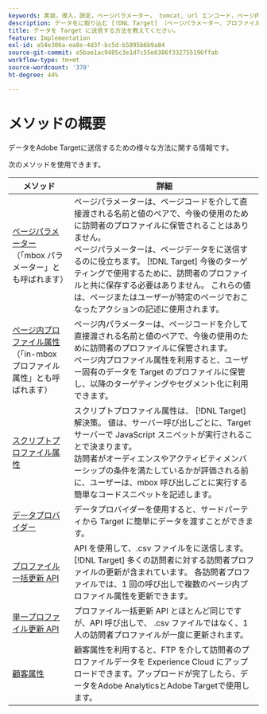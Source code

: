 ```yaml
---
keywords: 実装，導入，設定，ページパラメーター， tomcat, url エンコード，ページ内プロファイル属性， mbox パラメーター，ページ内プロファイル属性，スクリプトプロファイル属性，一括更新 API，顧客属性，実装 5，実装 6，実装 6，実装 7，実装 9，実装 9，実装 2，実装 4，実装 5，データプロバイダー，データプロバイダー
description: データをに取り込む [!DNL Target] （ページパラメーター、プロファイル属性、スクリプトプロファイル属性、データプロバイダー、単一および一括プロファイル更新 API、顧客属性）。
title: データを Target に送信する方法を教えてください。
feature: Implementation
exl-id: a54e306a-ea8e-4d3f-bc5d-b5895b6b9a84
source-git-commit: e5bae1ac9485c3e1d7c55e6386f332755196ffab
workflow-type: tm+mt
source-wordcount: '370'
ht-degree: 44%

---
```


# メソッドの概要

データをAdobe Targetに送信するための様々な方法に関する情報です。

次のメソッドを使用できます。

| メソッド | 詳細 |
| --- | --- |
| [ページパラメーター](page-parameters.md)<br />（「mbox パラメーター」とも呼ばれます） | ページパラメーターは、ページコードを介して直接渡される名前と値のペアで、今後の使用のために訪問者のプロファイルに保管されることはありません。<br />ページパラメーターは、ページデータをに送信するのに役立ちます。 [!DNL Target] 今後のターゲティングで使用するために、訪問者のプロファイルと共に保存する必要はありません。 これらの値は、ページまたはユーザーが特定のページでおこなったアクションの記述に使用されます。 |
| [ページ内プロファイル属性](in-page-profile-attributes.md)<br />（「in-mbox プロファイル属性」とも呼ばれます） | ページ内パラメーターは、ページコードを介して直接渡される名前と値のペアで、今後の使用のために訪問者のプロファイルに保管されます。<br />ページ内プロファイル属性を利用すると、ユーザー固有のデータを Target のプロファイルに保管し、以降のターゲティングやセグメント化に利用できます。 |
| [スクリプトプロファイル属性](script-profile-attributes.md) | スクリプトプロファイル属性は、 [!DNL Target] 解決策。 値は、サーバー呼び出しごとに、Target サーバーで JavaScript スニペットが実行されることで決まります。<br />訪問者がオーディエンスやアクティビティメンバーシップの条件を満たしているかが評価される前に、ユーザーは、mbox 呼び出しごとに実行する簡単なコードスニペットを記述します。 |
| [データプロバイダー](data-providers.md) | データプロバイダーを使用すると、サードパーティから Target に簡単にデータを渡すことができます。 |
| [プロファイル一括更新 API](bulk-profile-update-api.md) | API を使用して、.csv ファイルをに送信します。 [!DNL Target] 多くの訪問者に対する訪問者プロファイルの更新が含まれています。 各訪問者プロファイルでは、1 回の呼び出しで複数のページ内プロファイル属性を更新できます。 |
| [単一プロファイル更新 API](single-profile-update-api.md) | プロファイル一括更新 API とほとんど同じですが、API 呼び出しで、 .csv ファイルではなく、1 人の訪問者プロファイルが一度に更新されます。 |
| [顧客属性](customer-attributes.md) | 顧客属性を利用すると、FTP を介して訪問者のプロファイルデータを Experience Cloud にアップロードできます。アップロードが完了したら、データをAdobe AnalyticsとAdobe Targetで使用します。 |
